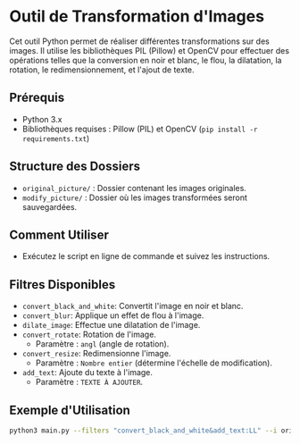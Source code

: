 # Outil de Transformation d'Images

Cet outil Python permet de réaliser différentes transformations sur des images. Il utilise les bibliothèques PIL (Pillow) et OpenCV pour effectuer des opérations telles que la conversion en noir et blanc, le flou, la dilatation, la rotation, le redimensionnement, et l'ajout de texte.

## Prérequis

- Python 3.x
- Bibliothèques requises : Pillow (PIL) et OpenCV (`pip install -r requirements.txt`)

## Structure des Dossiers

- `original_picture/` : Dossier contenant les images originales.
- `modify_picture/` : Dossier où les images transformées seront sauvegardées.

## Comment Utiliser

- Exécutez le script en ligne de commande et suivez les instructions.

## Filtres Disponibles

- `convert_black_and_white`: Convertit l'image en noir et blanc.
- `convert_blur`: Applique un effet de flou à l'image.
- `dilate_image`: Effectue une dilatation de l'image.
- `convert_rotate`: Rotation de l'image.
  - Paramètre : `angl` (angle de rotation).
- `convert_resize`: Redimensionne l'image.
  - Paramètre : `Nombre entier` (détermine l'échelle de modification).
- `add_text`: Ajoute du texte à l'image.
  - Paramètre : `TEXTE À AJOUTER`.

## Exemple d'Utilisation

```bash
python3 main.py --filters "convert_black_and_white&add_text:LL" --i original_picture --o modify_picture